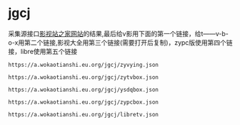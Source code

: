 # jgcj
采集源接口[影视站之家网站](https://www.yszzq.com/tags/xmlcjjk/)的结果,最后给v影用下面的第一个链接，给t——v-b-o-x用第二个链接,影视大全用第三个链接(需要打开后复制)，zypc版使用第四个链接，libre使用第五个链接
```
https://a.wokaotianshi.eu.org/jgcj/zyvying.json
```
```
https://a.wokaotianshi.eu.org/jgcj/zytvbox.json
```
```
https://a.wokaotianshi.eu.org/jgcj/ysdqbox.json
```
```
https://a.wokaotianshi.eu.org/jgcj/zypcbox.json
```
```
https://a.wokaotianshi.eu.org/jgcj/libretv.json
```

